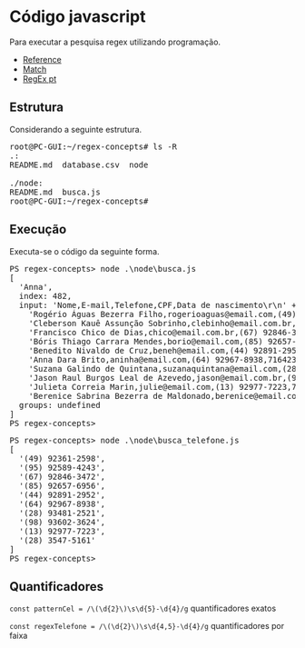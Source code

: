 # Código javascript
Para executar a pesquisa regex utilizando programação.
- [Reference](https://developer.mozilla.org/en-US/docs/Web/JavaScript/Reference/Global_Objects/RegExp)
- [Match](https://developer.mozilla.org/en-US/docs/Web/JavaScript/Reference/Global_Objects/String/match)
- [RegEx pt](https://developer.mozilla.org/en-US/docs/Web/JavaScript/Guide/Regular_expressions)

## Estrutura
Considerando a seguinte estrutura.
<pre>
root@PC-GUI:~/regex-concepts# ls -R
.:
README.md  database.csv  node

./node:
README.md  busca.js
root@PC-GUI:~/regex-concepts#
</pre>


## Execução
Executa-se o código da seguinte forma.
<pre>
PS regex-concepts> node .\node\busca.js
[
  'Anna',
  index: 482,
  input: 'Nome,E-mail,Telefone,CPF,Data de nascimento\r\n' +
    'Rogério Águas Bezerra Filho,rogerioaguas@email.com,(49) 92361-2598,83085126406,22/07/ \r\n' +
    'Cleberson Kauê Assunção Sobrinho,clebinho@email.com.br,(95) 92589-4243,18440126387,19/03/ \r\n' +
    'Francisco Chico de Dias,chico@email.com.br,(67) 92846-3472,80544915143,17/10/2004\r\n' +
    'Bóris Thiago Carrara Mendes,borio@email.com,(85) 92657-6956,48275258979,17/06/1999\r\n' +
    'Benedito Nivaldo de Cruz,beneh@email.com,(44) 92891-2952,877-691-581.68,15/12/1997\r\n' +
    'Anna Dara Brito,aninha@email.com,(64) 92967-8938,71642300721,04/03/1994\r\n' +
    'Suzana Galindo de Quintana,suzanaquintana@email.com,(28) 93481-2521,84658458594,19/11/1964\r\n' +
    'Jason Raul Burgos Leal de Azevedo,jason@email.com.br,(98) 93602-3624,826.580.743-01,13 05 1973\r\n' +
    'Julieta Correia Marin,julie@email.com,(13) 92977-7223,752.473.458-19,22111996\r\n' +
    'Berenice Sabrina Bezerra de Maldonado,berenice@email.com,(28) 3547-5161,764.682.144-67,28.03.1984',
  groups: undefined
]
PS regex-concepts>
</pre>

<pre>
PS regex-concepts> node .\node\busca_telefone.js
[
  '(49) 92361-2598',
  '(95) 92589-4243',
  '(67) 92846-3472',
  '(85) 92657-6956',
  '(44) 92891-2952',
  '(64) 92967-8938',
  '(28) 93481-2521',
  '(98) 93602-3624',
  '(13) 92977-7223',
  '(28) 3547-5161'
]
PS regex-concepts>
</pre>

## Quantificadores
`const patternCel = /\(\d{2}\)\s\d{5}-\d{4}/g`
quantificadores exatos

`const regexTelefone = /\(\d{2}\)\s\d{4,5}-\d{4}/g`
quantificadores por faixa

